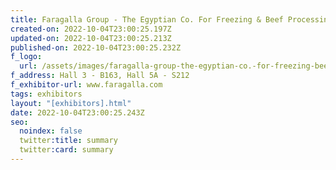 ```yaml
---
title: Faragalla Group - The Egyptian Co. For Freezing & Beef Processing
created-on: 2022-10-04T23:00:25.197Z
updated-on: 2022-10-04T23:00:25.213Z
published-on: 2022-10-04T23:00:25.232Z
f_logo:
  url: /assets/images/faragalla-group-the-egyptian-co.-for-freezing-beef-processing-.jpg
f_address: Hall 3 - B163, Hall 5A - S212
f_exhibitor-url: www.faragalla.com
tags: exhibitors
layout: "[exhibitors].html"
date: 2022-10-04T23:00:25.243Z
seo:
  noindex: false
  twitter:title: summary
  twitter:card: summary
---
```

